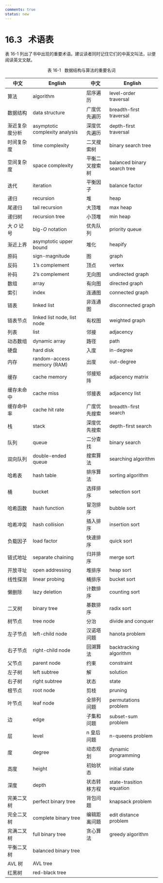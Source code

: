 ```yaml
---
comments: true
status: new
---
```


# 16.3 &nbsp; 术语表

表 16-1 列出了书中出现的重要术语。建议读者同时记住它们的中英文叫法，以便阅读英文文献。

<p align="center"> 表 16-1 &nbsp; 数据结构与算法的重要名词 </p>

<div class="center-table" markdown>

| 中文           | English                        | 中文           | English                     |
| -------------- | ------------------------------ | -------------- | --------------------------- |
| 算法           | algorithm                      | 层序遍历       | level-order traversal       |
| 数据结构       | data structure                 | 广度优先遍历   | breadth-first traversal     |
| 渐近复杂度分析 | asymptotic complexity analysis | 深度优先遍历   | depth-first traversal       |
| 时间复杂度     | time complexity                | 二叉搜索树     | binary search tree          |
| 空间复杂度     | space complexity               | 平衡二叉搜索树 | balanced binary search tree |
| 迭代           | iteration                      | 平衡因子       | balance factor              |
| 递归           | recursion                      | 堆             | heap                        |
| 尾递归         | tail recursion                 | 大顶堆         | max heap                    |
| 递归树         | recursion tree                 | 小顶堆         | min heap                    |
| 大 $O$ 记号    | big-$O$ notation               | 优先队列       | priority queue              |
| 渐近上界       | asymptotic upper bound         | 堆化           | heapify                     |
| 原码           | sign-magnitude                 | 图             | graph                       |
| 反码           | 1’s complement                 | 顶点           | vertex                      |
| 补码           | 2’s complement                 | 无向图         | undirected graph            |
| 数组           | array                          | 有向图         | directed graph              |
| 索引           | index                          | 连通图         | connected graph             |
| 链表           | linked list                    | 非连通图       | disconnected graph          |
| 链表节点       | linked list node, list node    | 有权图         | weighted graph              |
| 列表           | list                           | 邻接           | adjacency                   |
| 动态数组       | dynamic array                  | 路径           | path                        |
| 硬盘           | hard disk                      | 入度           | in-degree                   |
| 内存           | random-access memory (RAM)     | 出度           | out-degree                  |
| 缓存           | cache memory                   | 邻接矩阵       | adjacency matrix            |
| 缓存未命中     | cache miss                     | 邻接表         | adjacency list              |
| 缓存命中率     | cache hit rate                 | 广度优先搜索   | breadth-first search        |
| 栈             | stack                          | 深度优先搜索   | depth-first search          |
| 队列           | queue                          | 二分查找       | binary search               |
| 双向队列       | double-ended queue             | 搜索算法       | searching algorithm         |
| 哈希表         | hash table                     | 排序算法       | sorting algorithm           |
| 桶             | bucket                         | 选择排序       | selection sort              |
| 哈希函数       | hash function                  | 冒泡排序       | bubble sort                 |
| 哈希冲突       | hash collision                 | 插入排序       | insertion sort              |
| 负载因子       | load factor                    | 快速排序       | quick sort                  |
| 链式地址       | separate chaining              | 归并排序       | merge sort                  |
| 开放寻址       | open addressing                | 堆排序         | heap sort                   |
| 线性探测       | linear probing                 | 桶排序         | bucket sort                 |
| 懒删除         | lazy deletion                  | 计数排序       | counting sort               |
| 二叉树         | binary tree                    | 基数排序       | radix sort                  |
| 树节点         | tree node                      | 分治           | divide and conquer          |
| 左子节点       | left-child node                | 汉诺塔问题     | hanota problem              |
| 右子节点       | right-child node               | 回溯算法       | backtracking algorithm      |
| 父节点         | parent node                    | 约束           | constraint                  |
| 左子树         | left subtree                   | 解             | solution                    |
| 右子树         | right subtree                  | 状态           | state                       |
| 根节点         | root node                      | 剪枝           | pruning                     |
| 叶节点         | leaf node                      | 全排列问题     | permutations problem        |
| 边             | edge                           | 子集和问题     | subset-sum problem          |
| 层             | level                          | n 皇后问题     | n-queens problem            |
| 度             | degree                         | 动态规划       | dynamic programming         |
| 高度           | height                         | 初始状态       | initial state               |
| 深度           | depth                          | 状态转移方程   | state-trasition equation    |
| 完美二叉树     | perfect binary tree            | 背包问题       | knapsack problem            |
| 完全二叉树     | complete binary tree           | 编辑距离问题   | edit distance problem       |
| 完满二叉树     | full binary tree               | 贪心算法       | greedy algorithm            |
| 平衡二叉树     | balanced binary tree           |                |                             |
| AVL 树         | AVL tree                       |                |                             |
| 红黑树         | red-black tree                 |                |                             |

</div>
